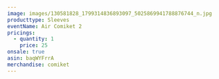 ```yaml
---
image: images/130581828_1799314836893097_5025869941788876744_n.jpg
producttype: Sleeves
eventName: Air Comiket 2
pricings:
  - quantity: 1
    price: 25
onsale: true
asin: baqWYFrrA
merchandise: comiket
---
```

